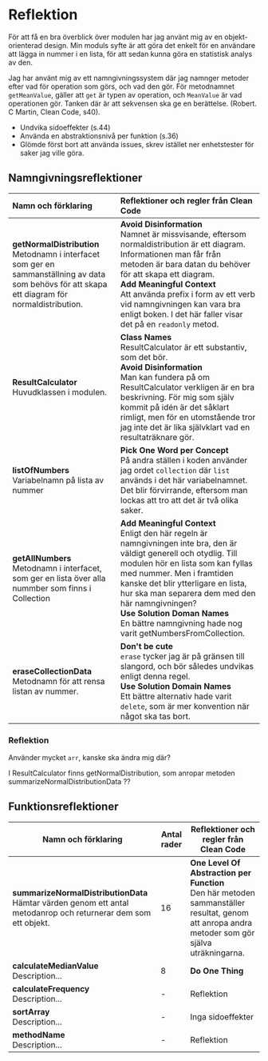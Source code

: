 # Reflektion

För att få en bra överblick över modulen har jag använt mig av en objekt-orienterad design. Min moduls syfte är att göra det enkelt för en användare att lägga in nummer i en lista, för att sedan kunna göra en statistisk analys av den. 

Jag har använt mig av ett namngivningssystem där jag namnger metoder efter vad för operation som görs, och vad den gör. För metodnamnet `getMeanValue`, gäller att `get` är typen av operation, och `MeanValue` är vad operationen gör. Tanken där är att sekvensen ska ge en berättelse. (Robert. C Martin, Clean Code, s40). 


- Undvika sidoeffekter (s.44)
- Använda en abstraktionsnivå per funktion (s.36)
- Glömde först bort att använda issues, skrev istället ner enhetstester för saker jag ville göra.

## Namngivningsreflektioner

| Namn och förklaring | Reflektioner och regler från Clean Code |
| :--- |  :--- |
| **getNormalDistribution** <br /> Metodnamn i interfacet som ger en sammanställning av data som behövs för att skapa ett diagram för normaldistribution. | **Avoid Disinformation** <br /> Namnet är missvisande, eftersom normaldistribution är ett diagram. Informationen man får från metoden är bara datan du behöver för att skapa ett diagram. <br /> **Add Meaningful Context** <br /> Att använda prefix i form av ett verb vid namngivningen kan vara bra enligt boken. I det här faller visar det på en `readonly` metod. |
| **ResultCalculator** <br /> Huvudklassen i modulen. | **Class Names** <br /> ResultCalculator är ett substantiv, som det bör. <br /> **Avoid Disinformation** <br /> Man kan fundera på om ResultCalculator verkligen är en bra beskrivning. För mig som själv kommit på idén är det såklart rimligt, men för en utomstående tror jag inte det är lika självklart vad en resultaträknare gör. |
| **listOfNumbers** <br /> Variabelnamn på lista av nummer | **Pick One Word per Concept** <br /> På andra ställen i koden använder jag ordet `collection` där `list` används i det här variabelnamnet. Det blir förvirrande, eftersom man lockas att tro att det är två olika saker. |
| **getAllNumbers** <br /> Metodnamn i interfacet, som ger en lista över alla nummber som finns i Collection | **Add Meaningful Context** <br /> Enligt den här regeln är namngivningen inte bra, den är väldigt generell och otydlig. Till modulen hör en lista som kan fyllas med nummer. Men i framtiden kanske det blir ytterligare en lista, hur ska man separera dem med den här namngivningen?  <br /> **Use Solution Doman Names** <br /> En bättre namngivning hade nog varit getNumbersFromCollection. |
| **eraseCollectionData** <br /> Metodnamn för att rensa listan av nummer. | **Don't be cute** <br /> `erase` tycker jag är på gränsen till slangord, och bör således undvikas enligt denna regel.   <br /> **Use Solution Domain Names** <br /> Ett bättre alternativ hade varit `delete`, som är mer konvention när något ska tas bort. |

### Reflektion

Använder mycket `arr`, kanske ska ändra mig där?

I ResultCalculator finns getNormalDistribution, som anropar metoden summarizeNormalDistributionData ??

## Funktionsreflektioner
| Namn och förklaring | Antal rader | Reflektioner och regler från Clean Code |
| --- |  --- | --- |
| **summarizeNormalDistributionData** <br /> Hämtar värden genom ett antal metodanrop och returnerar dem som ett objekt. | 16 | **One Level Of Abstraction per Function** <br /> Den här metoden sammanställer resultat, genom att anropa andra metoder som gör själva uträkningarna. |
| **calculateMedianValue** <br /> Description... | 8 | **Do One Thing** <br />  |
| **calculateFrequency** <br /> Description... | - | Reflektion |
| **sortArray** <br /> Description... | - | Inga sidoeffekter |
| **methodName** <br /> Description... | - | Reflektion |